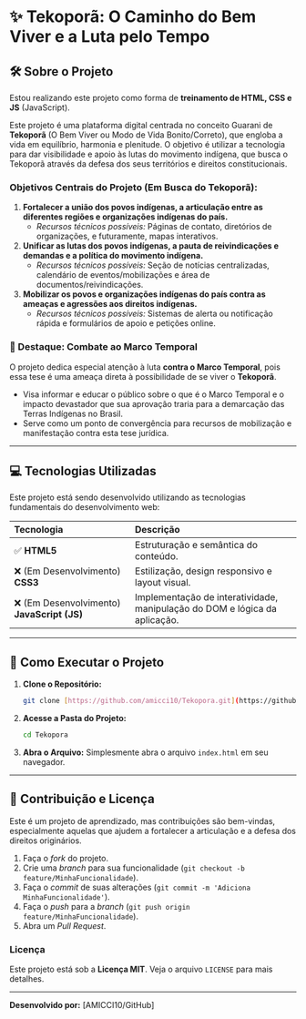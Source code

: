 # ✨ Tekoporã: O Caminho do Bem Viver e a Luta pelo Tempo

## 🛠️ Sobre o Projeto

Estou realizando este projeto como forma de **treinamento de HTML, CSS e JS** (JavaScript).

Este projeto é uma plataforma digital centrada no conceito Guarani de **Tekoporã** (O Bem Viver ou Modo de Vida Bonito/Correto), que engloba a vida em equilíbrio, harmonia e plenitude. O objetivo é utilizar a tecnologia para dar visibilidade e apoio às lutas do movimento indígena, que busca o Tekoporã através da defesa dos seus territórios e direitos constitucionais.

### **Objetivos Centrais do Projeto (Em Busca do Tekoporã):**

1.  **Fortalecer a união dos povos indígenas, a articulação entre as diferentes regiões e organizações indígenas do país.**
    * *Recursos técnicos possíveis:* Páginas de contato, diretórios de organizações, e futuramente, mapas interativos.
2.  **Unificar as lutas dos povos indígenas, a pauta de reivindicações e demandas e a política do movimento indígena.**
    * *Recursos técnicos possíveis:* Seção de notícias centralizadas, calendário de eventos/mobilizações e área de documentos/reivindicações.
3.  **Mobilizar os povos e organizações indígenas do país contra as ameaças e agressões aos direitos indígenas.**
    * *Recursos técnicos possíveis:* Sistemas de alerta ou notificação rápida e formulários de apoio e petições online.

### 🚩 Destaque: Combate ao Marco Temporal

O projeto dedica especial atenção à luta **contra o Marco Temporal**, pois essa tese é uma ameaça direta à possibilidade de se viver o **Tekoporã**.

* Visa informar e educar o público sobre o que é o Marco Temporal e o impacto devastador que sua aprovação traria para a demarcação das Terras Indígenas no Brasil.
* Serve como um ponto de convergência para recursos de mobilização e manifestação contra esta tese jurídica.

---

## 💻 Tecnologias Utilizadas

Este projeto está sendo desenvolvido utilizando as tecnologias fundamentais do desenvolvimento web:

| Tecnologia | Descrição |
| :--- | :--- |
| ✅ **HTML5** | Estruturação e semântica do conteúdo. |
| ❌ (Em Desenvolvimento) **CSS3** | Estilização, design responsivo e layout visual. |
| ❌ (Em Desenvolvimento) **JavaScript (JS)** | Implementação de interatividade, manipulação do DOM e lógica da aplicação. |

---

## 🚀 Como Executar o Projeto

1.  **Clone o Repositório:**
    ```bash
    git clone [https://github.com/amicci10/Tekopora.git](https://github.com/amici10/Tekopora.git)
    ```
2.  **Acesse a Pasta do Projeto:**
    ```bash
    cd Tekopora
    ```
3.  **Abra o Arquivo:**
    Simplesmente abra o arquivo `index.html` em seu navegador.

---

## 🤝 Contribuição e Licença

Este é um projeto de aprendizado, mas contribuições são bem-vindas, especialmente aquelas que ajudem a fortalecer a articulação e a defesa dos direitos originários.

1.  Faça o *fork* do projeto.
2.  Crie uma *branch* para sua funcionalidade (`git checkout -b feature/MinhaFuncionalidade`).
3.  Faça o *commit* de suas alterações (`git commit -m 'Adiciona MinhaFuncionalidade'`).
4.  Faça o *push* para a *branch* (`git push origin feature/MinhaFuncionalidade`).
5.  Abra um *Pull Request*.

### Licença

Este projeto está sob a **Licença MIT**. Veja o arquivo `LICENSE` para mais detalhes.

---

**Desenvolvido por:** [AMICCI10/GitHub]


